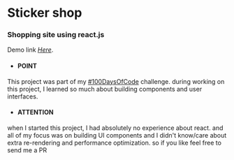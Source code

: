 # Sticker shop 
<h3> Shopping site using react.js  </h3>

Demo link *[Here](www.stickershop.netlify.app)*.

<ul>
    <li> <h4>POINT </li>
</ul>
This project was part of my <a href="https://twitter.com/hashtag/100daysofcode?lang=en">#100DaysOfCode</a>  challenge. during working on this project, I learned so much about building components and user interfaces. 
<ul>
    <li> <h4>ATTENTION </li>
</ul> 
 when I started this project, I had absolutely no experience about react. and all of my focus was on building UI components and I didn't know/care about extra re-rendering and performance optimization. so if you like feel free to send me a PR 